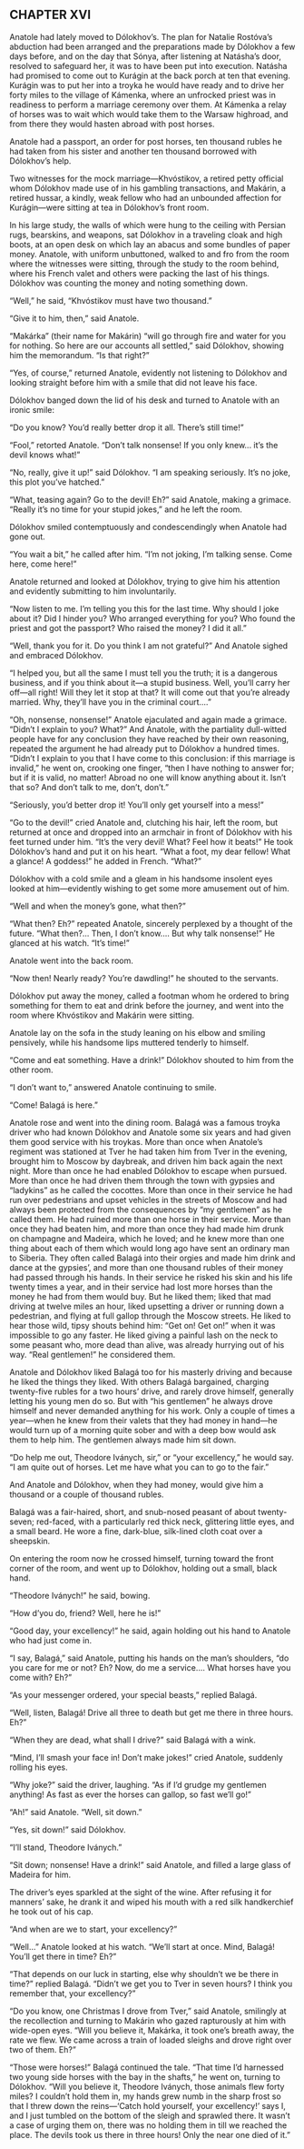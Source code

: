 ## CHAPTER XVI

Anatole had lately moved to Dólokhov’s. The plan for Natalie
Rostóva’s abduction had been arranged and the preparations made by
Dólokhov a few days before, and on the day that Sónya, after listening
at Natásha’s door, resolved to safeguard her, it was to have been
put into execution. Natásha had promised to come out to Kurágin at the
back porch at ten that evening. Kurágin was to put her into a troyka
he would have ready and to drive her forty miles to the village of
Kámenka, where an unfrocked priest was in readiness to perform a
marriage ceremony over them. At Kámenka a relay of horses was to wait
which would take them to the Warsaw highroad, and from there they would
hasten abroad with post horses.

Anatole had a passport, an order for post horses, ten thousand rubles
he had taken from his sister and another ten thousand borrowed with
Dólokhov’s help.

Two witnesses for the mock marriage—Khvóstikov, a retired petty
official whom Dólokhov made use of in his gambling transactions, and
Makárin, a retired hussar, a kindly, weak fellow who had an unbounded
affection for Kurágin—were sitting at tea in Dólokhov’s front
room.

In his large study, the walls of which were hung to the ceiling with
Persian rugs, bearskins, and weapons, sat Dólokhov in a traveling cloak
and high boots, at an open desk on which lay an abacus and some bundles
of paper money. Anatole, with uniform unbuttoned, walked to and fro from
the room where the witnesses were sitting, through the study to the room
behind, where his French valet and others were packing the last of his
things. Dólokhov was counting the money and noting something down.

“Well,” he said, “Khvóstikov must have two thousand.”

“Give it to him, then,” said Anatole.

“Makárka” (their name for Makárin) “will go through fire and
water for you for nothing. So here are our accounts all settled,” said
Dólokhov, showing him the memorandum. “Is that right?”

“Yes, of course,” returned Anatole, evidently not listening to
Dólokhov and looking straight before him with a smile that did not
leave his face.

Dólokhov banged down the lid of his desk and turned to Anatole with an
ironic smile:

“Do you know? You’d really better drop it all. There’s still
time!”

“Fool,” retorted Anatole. “Don’t talk nonsense! If you only
knew... it’s the devil knows what!”

“No, really, give it up!” said Dólokhov. “I am speaking
seriously. It’s no joke, this plot you’ve hatched.”

“What, teasing again? Go to the devil! Eh?” said Anatole, making a
grimace. “Really it’s no time for your stupid jokes,” and he left
the room.

Dólokhov smiled contemptuously and condescendingly when Anatole had
gone out.

“You wait a bit,” he called after him. “I’m not joking, I’m
talking sense. Come here, come here!”

Anatole returned and looked at Dólokhov, trying to give him his
attention and evidently submitting to him involuntarily.

“Now listen to me. I’m telling you this for the last time. Why
should I joke about it? Did I hinder you? Who arranged everything for
you? Who found the priest and got the passport? Who raised the money? I
did it all.”

“Well, thank you for it. Do you think I am not grateful?” And
Anatole sighed and embraced Dólokhov.

“I helped you, but all the same I must tell you the truth; it is a
dangerous business, and if you think about it—a stupid business. Well,
you’ll carry her off—all right! Will they let it stop at that? It
will come out that you’re already married. Why, they’ll have you in
the criminal court....”

“Oh, nonsense, nonsense!” Anatole ejaculated and again made a
grimace. “Didn’t I explain to you? What?” And Anatole, with the
partiality dull-witted people have for any conclusion they have reached
by their own reasoning, repeated the argument he had already put to
Dólokhov a hundred times. “Didn’t I explain to you that I have come
to this conclusion: if this marriage is invalid,” he went on, crooking
one finger, “then I have nothing to answer for; but if it is valid, no
matter! Abroad no one will know anything about it. Isn’t that so? And
don’t talk to me, don’t, don’t.”

“Seriously, you’d better drop it! You’ll only get yourself into a
mess!”

“Go to the devil!” cried Anatole and, clutching his hair, left the
room, but returned at once and dropped into an armchair in front of
Dólokhov with his feet turned under him. “It’s the very devil!
What? Feel how it beats!” He took Dólokhov’s hand and put it on his
heart. “What a foot, my dear fellow! What a glance! A goddess!” he
added in French. “What?”

Dólokhov with a cold smile and a gleam in his handsome insolent eyes
looked at him—evidently wishing to get some more amusement out of him.

“Well and when the money’s gone, what then?”

“What then? Eh?” repeated Anatole, sincerely perplexed by a thought
of the future. “What then?... Then, I don’t know.... But why talk
nonsense!” He glanced at his watch. “It’s time!”

Anatole went into the back room.

“Now then! Nearly ready? You’re dawdling!” he shouted to the
servants.

Dólokhov put away the money, called a footman whom he ordered to bring
something for them to eat and drink before the journey, and went into
the room where Khvóstikov and Makárin were sitting.

Anatole lay on the sofa in the study leaning on his elbow and smiling
pensively, while his handsome lips muttered tenderly to himself.

“Come and eat something. Have a drink!” Dólokhov shouted to him
from the other room.

“I don’t want to,” answered Anatole continuing to smile.

“Come! Balagá is here.”

Anatole rose and went into the dining room. Balagá was a famous troyka
driver who had known Dólokhov and Anatole some six years and had given
them good service with his troykas. More than once when Anatole’s
regiment was stationed at Tver he had taken him from Tver in the
evening, brought him to Moscow by daybreak, and driven him back again
the next night. More than once he had enabled Dólokhov to escape when
pursued. More than once he had driven them through the town with gypsies
and “ladykins” as he called the cocottes. More than once in their
service he had run over pedestrians and upset vehicles in the streets
of Moscow and had always been protected from the consequences by “my
gentlemen” as he called them. He had ruined more than one horse in
their service. More than once they had beaten him, and more than once
they had made him drunk on champagne and Madeira, which he loved; and
he knew more than one thing about each of them which would long ago have
sent an ordinary man to Siberia. They often called Balagá into their
orgies and made him drink and dance at the gypsies’, and more than one
thousand rubles of their money had passed through his hands. In their
service he risked his skin and his life twenty times a year, and in
their service had lost more horses than the money he had from them would
buy. But he liked them; liked that mad driving at twelve miles an hour,
liked upsetting a driver or running down a pedestrian, and flying at
full gallop through the Moscow streets. He liked to hear those wild,
tipsy shouts behind him: “Get on! Get on!” when it was impossible
to go any faster. He liked giving a painful lash on the neck to some
peasant who, more dead than alive, was already hurrying out of his way.
“Real gentlemen!” he considered them.

Anatole and Dólokhov liked Balagá too for his masterly driving and
because he liked the things they liked. With others Balagá bargained,
charging twenty-five rubles for a two hours’ drive, and rarely
drove himself, generally letting his young men do so. But with “his
gentlemen” he always drove himself and never demanded anything for
his work. Only a couple of times a year—when he knew from their valets
that they had money in hand—he would turn up of a morning quite sober
and with a deep bow would ask them to help him. The gentlemen always
made him sit down.

“Do help me out, Theodore Iványch, sir,” or “your excellency,”
he would say. “I am quite out of horses. Let me have what you can to
go to the fair.”

And Anatole and Dólokhov, when they had money, would give him a
thousand or a couple of thousand rubles.

Balagá was a fair-haired, short, and snub-nosed peasant of about
twenty-seven; red-faced, with a particularly red thick neck, glittering
little eyes, and a small beard. He wore a fine, dark-blue, silk-lined
cloth coat over a sheepskin.

On entering the room now he crossed himself, turning toward the front
corner of the room, and went up to Dólokhov, holding out a small, black
hand.

“Theodore Iványch!” he said, bowing.

“How d’you do, friend? Well, here he is!”

“Good day, your excellency!” he said, again holding out his hand to
Anatole who had just come in.

“I say, Balagá,” said Anatole, putting his hands on the man’s
shoulders, “do you care for me or not? Eh? Now, do me a service....
What horses have you come with? Eh?”

“As your messenger ordered, your special beasts,” replied Balagá.

“Well, listen, Balagá! Drive all three to death but get me there in
three hours. Eh?”

“When they are dead, what shall I drive?” said Balagá with a wink.

“Mind, I’ll smash your face in! Don’t make jokes!” cried
Anatole, suddenly rolling his eyes.

“Why joke?” said the driver, laughing. “As if I’d grudge my
gentlemen anything! As fast as ever the horses can gallop, so fast
we’ll go!”

“Ah!” said Anatole. “Well, sit down.”

“Yes, sit down!” said Dólokhov.

“I’ll stand, Theodore Iványch.”

“Sit down; nonsense! Have a drink!” said Anatole, and filled a large
glass of Madeira for him.

The driver’s eyes sparkled at the sight of the wine. After refusing
it for manners’ sake, he drank it and wiped his mouth with a red silk
handkerchief he took out of his cap.

“And when are we to start, your excellency?”

“Well...” Anatole looked at his watch. “We’ll start at once.
Mind, Balagá! You’ll get there in time? Eh?”

“That depends on our luck in starting, else why shouldn’t we be
there in time?” replied Balagá. “Didn’t we get you to Tver in
seven hours? I think you remember that, your excellency?”

“Do you know, one Christmas I drove from Tver,” said Anatole,
smilingly at the recollection and turning to Makárin who gazed
rapturously at him with wide-open eyes. “Will you believe it,
Makárka, it took one’s breath away, the rate we flew. We came across
a train of loaded sleighs and drove right over two of them. Eh?”

“Those were horses!” Balagá continued the tale. “That time I’d
harnessed two young side horses with the bay in the shafts,” he went
on, turning to Dólokhov. “Will you believe it, Theodore Iványch,
those animals flew forty miles? I couldn’t hold them in, my hands grew
numb in the sharp frost so that I threw down the reins—‘Catch hold
yourself, your excellency!’ says I, and I just tumbled on the bottom
of the sleigh and sprawled there. It wasn’t a case of urging them on,
there was no holding them in till we reached the place. The devils took
us there in three hours! Only the near one died of it.”





